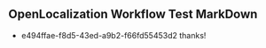 ## OpenLocalization Workflow Test MarkDown
* e494ffae-f8d5-43ed-a9b2-f66fd55453d2 
thanks!<!--HONumber=Mar16_HO3-->
